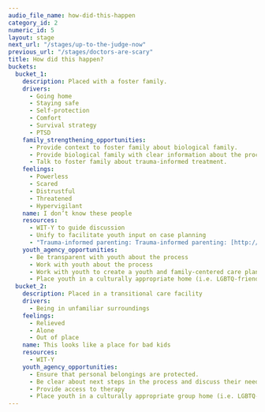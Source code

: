 ```yaml
---
audio_file_name: how-did-this-happen
category_id: 2
numeric_id: 5
layout: stage
next_url: "/stages/up-to-the-judge-now"
previous_url: "/stages/doctors-are-scary"
title: How did this happen?
buckets:
  bucket_1:
    description: Placed with a foster family.
    drivers:
      - Going home
      - Staying safe
      - Self-protection
      - Comfort
      - Survival strategy
      - PTSD
    family_strengthening_opportunities:
      - Provide context to foster family about biological family.
      - Provide biological family with clear information about the process.
      - Talk to foster family about trauma-informed treatment.
    feelings:
      - Powerless
      - Scared
      - Distrustful
      - Threatened
      - Hypervigilant
    name: I don’t know these people
    resources:
      - WIT-Y to guide discussion
      - Unify to facilitate youth input on case planning
      - "Trauma-informed parenting: Trauma-informed parenting: [http://www.fosteringperspectives.org/fpv18n1/know.htm][http://www.fosteringperspectives.org/fpv18n1/know.htm]"
    youth_agency_opportunities:
      - Be transparent with youth about the process
      - Work with youth about the process
      - Work with youth to create a youth and family-centered care plan that incorporates their needs and wants.
      - Place youth in a culturally appropriate home (i.e. LGBTQ-friendly if an LGBTQ youth)
  bucket_2:
    description: Placed in a transitional care facility
    drivers:
      - Being in unfamiliar surroundings
    feelings:
      - Relieved
      - Alone
      - Out of place
    name: This looks like a place for bad kids
    resources:
      - WIT-Y
    youth_agency_opportunities:
      - Ensure that personal belongings are protected.
      - Be clear about next steps in the process and discuss their needs and wants before writing a court report.
      - Provide access to therapy
      - Place youth in a culturally appropriate group home (i.e. LGBTQ-friendly if an LGBTQ youth) surroundings before returning to school.
---
```


